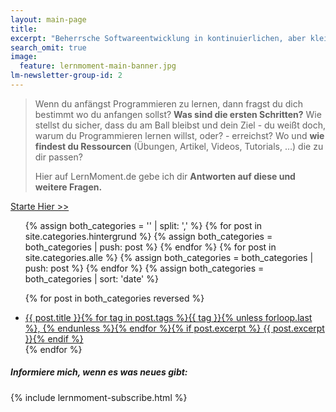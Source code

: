 ```yaml
---
layout: main-page
title: 
excerpt: "Beherrsche Softwareentwicklung in kontinuierlichen, aber kleinen Schritten. Vom Anfänger zum Profi in C#, Git, GitHub und mehr."
search_omit: true
image:
  feature: lernmoment-main-banner.jpg
lm-newsletter-group-id: 2
---
```


> Wenn du anfängst Programmieren zu lernen, dann fragst du dich bestimmt wo du anfangen sollst? **Was sind die ersten Schritten?** Wie stellst du sicher, dass du am Ball bleibst und dein Ziel - du weißt doch, warum du Programmieren lernen willst, oder? - erreichst? Wo und **wie findest du Ressourcen** (Übungen, Artikel, Videos, Tutorials, …) die zu dir passen? 
>
> Hier auf LernMoment.de gebe ich dir **Antworten auf diese und weitere Fragen.**

<a markdown="0" href="{{ site.url }}/starte-hier/" class="notice-button">Starte Hier >></a>

<ul class="post-list">
<!-- Create empty arrays -->
{% assign both_categories = '' | split: ',' %}
<!-- Push to both_categories -->
{% for post in site.categories.hintergrund %}
  {% assign both_categories = both_categories | push: post %}
{% endfor %}
{% for post in site.categories.alle %}
  {% assign both_categories = both_categories | push: post %}
{% endfor %}
{% assign both_categories = both_categories | sort: 'date' %}

{% for post in both_categories reversed %} 
  <li><article><a href="{{ site.url }}{{ post.url }}">{{ post.title }}<span class="entry-date">{% for tag in post.tags %}{{ tag }}{% unless forloop.last %}, {% endunless %}{% endfor %}</span>{% if post.excerpt %} <span class="excerpt">{{ post.excerpt }}</span>{% endif %}</a></article></li>
{% endfor %}
</ul>

<div class="subscribe-notice">
	<h5>Informiere mich, wenn es was neues gibt:</h5>
	{% include lernmoment-subscribe.html %}
</div>

